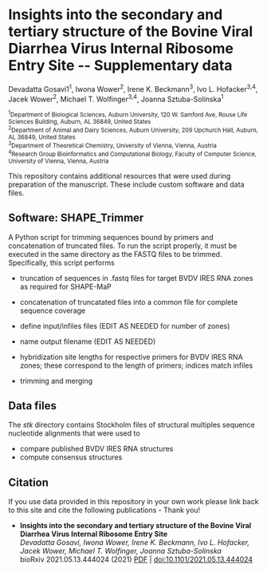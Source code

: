 # Insights into the secondary and tertiary structure of the Bovine Viral Diarrhea Virus Internal Ribosome Entry Site -- Supplementary data

Devadatta Gosavi1<sup>1</sup>, Iwona Wower<sup>2</sup>, Irene K. Beckmann<sup>3</sup>, Ivo L. Hofacker<sup>3,4</sup>, Jacek Wower<sup>2</sup>, Michael T. Wolfinger<sup>3,4</sup>, Joanna Sztuba-Solinska<sup>1</sup>

<sub><sup>1</sup>Department of Biological Sciences, Auburn University, 120 W. Samford Ave, Rouse Life Sciences Building, Auburn, AL 36849, United States</sub><br/>
<sub><sup>2</sup>Department of Animal and Dairy Sciences, Auburn University, 209 Upchurch Hall, Auburn, AL 36849, United States</sub><br/>
<sub><sup>3</sup>Department of Theoretical Chemistry, University of Vienna, Vienna, Austria</sub><br/>
<sub><sup>4</sup>Research Group Bioinformatics and Computational Biology, Faculty of Computer Science, University of Vienna, Vienna, Austria</sub><br/>

This repository contains additional resources that were used during preparation of the manuscript. These include custom software and data files.

## Software: SHAPE_Trimmer
A Python script for trimming sequences bound by primers and concatenation of truncated files. To run the script properly, it must be executed in the same directory as the FASTQ files to be trimmed.
Specifically, this script performs
- truncation of sequences in .fastq files for target BVDV IRES RNA zones as required for SHAPE-MaP
- concatenation of truncatated files into a common file for complete sequence coverage

- define input/infiles files (EDIT AS NEEDED for number of zones)
- name output filename (EDIT AS NEEDED)
- hybridization site lengths for respective primers for BVDV IRES RNA zones; these correspond to the length of primers; indices match infiles
- trimming and merging

## Data files
The *stk* directory contains Stockholm files of structural multiples sequence nucleotide alignments that were used to
- compare published BVDV IRES RNA structures
- compute consensus structures

## Citation 
If you use data provided in this repository in your own work please link back to this site and cite the following publications - Thank you!

- **Insights into the secondary and tertiary structure of the Bovine Viral Diarrhea Virus Internal Ribosome Entry Site**  
 _Devadatta Gosavi, Iwona Wower, Irene K. Beckmann, Ivo L. Hofacker, Jacek Wower, Michael T. Wolfinger, Joanna Sztuba-Solinska_  
 bioRxiv 2021.05.13.444024 (2021) [PDF](https://www.biorxiv.org/content/10.1101/2021.05.13.444024v1.full.pdf) | [doi:10.1101/2021.05.13.444024](https://doi.org/10.1101/2021.05.13.444024)
